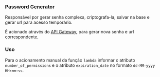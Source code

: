 ### Password Generator

Responsável por gerar senha complexa, criptografa-la, salvar na base e gerar url para acesso temporário.

É acionado através do [API Gateway](https://console.aws.amazon.com/apigateway),
para gerar nova senha e url correspondente.

### Uso

Para o acionamento manual da função `lambda` informar o atributo `number_of_permissions` e o atributo `expiration_date`
no formato `dd-MM-yyyy HH:mm:ss`.
